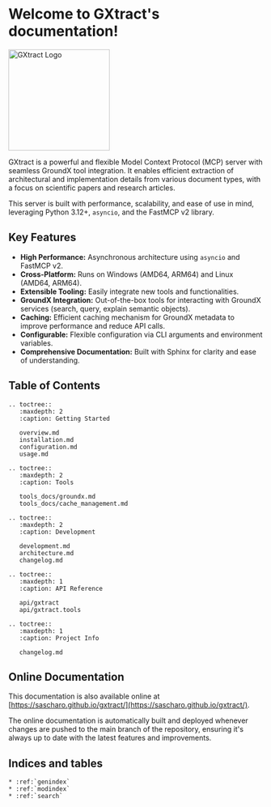# Welcome to GXtract's documentation!

<img src="/_static/images/gxtract-logo.png" alt="GXtract Logo" width="200" />

GXtract is a powerful and flexible Model Context Protocol (MCP) server with seamless GroundX tool integration. It enables efficient extraction of architectural and implementation details from various document types, with a focus on scientific papers and research articles.

This server is built with performance, scalability, and ease of use in mind, leveraging Python 3.12+, `asyncio`, and the FastMCP v2 library.

## Key Features

*   **High Performance:** Asynchronous architecture using `asyncio` and FastMCP v2.
*   **Cross-Platform:** Runs on Windows (AMD64, ARM64) and Linux (AMD64, ARM64).
*   **Extensible Tooling:** Easily integrate new tools and functionalities.
*   **GroundX Integration:** Out-of-the-box tools for interacting with GroundX services (search, query, explain semantic objects).
*   **Caching:** Efficient caching mechanism for GroundX metadata to improve performance and reduce API calls.
*   **Configurable:** Flexible configuration via CLI arguments and environment variables.
*   **Comprehensive Documentation:** Built with Sphinx for clarity and ease of understanding.

## Table of Contents

```{eval-rst}
.. toctree::
   :maxdepth: 2
   :caption: Getting Started

   overview.md
   installation.md
   configuration.md
   usage.md
```

```{eval-rst}
.. toctree::
   :maxdepth: 2
   :caption: Tools

   tools_docs/groundx.md
   tools_docs/cache_management.md
```

```{eval-rst}
.. toctree::
   :maxdepth: 2
   :caption: Development

   development.md
   architecture.md
   changelog.md
```

```{eval-rst}
.. toctree::
   :maxdepth: 1
   :caption: API Reference

   api/gxtract
   api/gxtract.tools
```

```{eval-rst}
.. toctree::
   :maxdepth: 1
   :caption: Project Info

   changelog.md
```

## Online Documentation

This documentation is also available online at [https://sascharo.github.io/gxtract/](https://sascharo.github.io/gxtract/).

The online documentation is automatically built and deployed whenever changes are pushed to the main branch of the repository, ensuring it's always up to date with the latest features and improvements.

## Indices and tables

```{eval-rst}
* :ref:`genindex`
* :ref:`modindex`
* :ref:`search`
```
